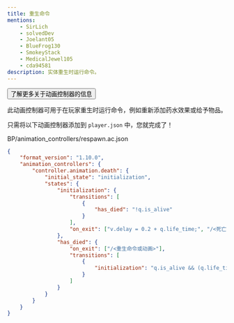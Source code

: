 ```yaml
---
title: 重生命令
mentions:
    - SirLich
    - solvedDev
    - Joelant05
    - BlueFrog130
    - SmokeyStack
    - MedicalJewel105
    - cda94581
description: 实体重生时运行命令。
---
```


<Button link="animation-controllers-intro">了解更多关于动画控制器的信息</Button>

此动画控制器可用于在玩家重生时运行命令，例如重新添加药水效果或给予物品。

只需将以下动画控制器添加到 `player.json` 中，您就完成了！

<CodeHeader>BP/animation_controllers/respawn.ac.json</CodeHeader>

```json
{
    "format_version": "1.10.0",
    "animation_controllers": {
        "controller.animation.death": {
            "initial_state": "initialization",
            "states": {
                "initialization": {
                    "transitions": [
                        {
                            "has_died": "!q.is_alive"
                        }
                    ],
                    "on_exit": ["v.delay = 0.2 + q.life_time;", "/<死亡命令或动画>"]
                },
                "has_died": {
                    "on_exit": ["/<重生命令或动画>"],
                    "transitions": [
                        {
                            "initialization": "q.is_alive && (q.life_time >= v.delay)"
                        }
                    ]
                }
            }
        }
    }
}
```